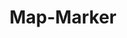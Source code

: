 ---
layout: pattern.njk
key: map-marker-maps_de
title: Map-Marker
parent: components-maps_de
image: maps/overview/map_marker.webp
keywords: logo, brand, signet, pleitegeier
order: 20
---